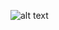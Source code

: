 ![alt text](http://https://github.com/akbarmaulana0204/Git-Introduction/blob/2b9fcdf47a0a9d43e2873c95a9f5e77b25c72fe2/Akbar%20Maulana%20Nugraha_Institut%20Teknologi%20Bandung/Identitas.md.png)
